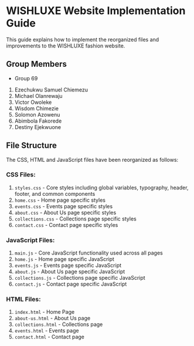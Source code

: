 # WISHLUXE Website Implementation Guide

This guide explains how to implement the reorganized files and improvements to the WISHLUXE fashion website.

## Group Members

- Group 69
1. Ezechukwu Samuel Chiemezu
2. Michael Olanrewaju
3. Victor Owoleke
4. Wisdom Chimezie
5. Solomon Azowenu
6. Abimbola Fakorede
7. Destiny Ejekwuone

## File Structure

The CSS, HTML and JavaScript files have been reorganized as follows:

### CSS Files:
1. `styles.css` - Core styles including global variables, typography, header, footer, and common components
2. `home.css` - Home page specific styles
3. `events.css` - Events page specific styles
4. `about.css` - About Us page specific styles
5. `collections.css` - Collections page specific styles
6. `contact.css` - Contact page specific styles

### JavaScript Files:
1. `main.js` - Core JavaScript functionality used across all pages
2. `home.js` - Home page specific JavaScript
3. `events.js` - Events page specific JavaScript
4. `about.js` - About Us page specific JavaScript
5. `collections.js` - Collections page specific JavaScript
6. `contact.js` - Contact page specific JavaScript

### HTML Files:
1. `index.html` - Home Page
2. `about-us.html` - About Us page
3. `collections.html` - Collections page
4. `events.html` - Events page
5. `contact.html` - Contact page
